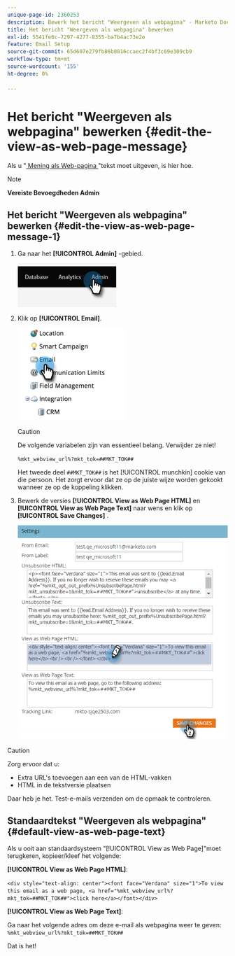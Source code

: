 ```yaml
---
unique-page-id: 2360253
description: Bewerk het bericht "Weergeven als webpagina" - Marketo Docs - Productdocumentatie
title: Het bericht "Weergeven als webpagina" bewerken
exl-id: 5541fe6c-7297-4277-8355-ba7b4ac73e2e
feature: Email Setup
source-git-commit: 65d607e279fb86b0816ccaec2f4bf3c69e309cb9
workflow-type: tm+mt
source-wordcount: '155'
ht-degree: 0%

---
```


# Het bericht &quot;Weergeven als webpagina&quot; bewerken {#edit-the-view-as-web-page-message}

Als u &quot;[ Mening als Web-pagina ](/help/marketo/product-docs/email-marketing/general/functions-in-the-editor/add-a-view-as-web-page-link-to-an-email.md)&quot;tekst moet uitgeven, is hier hoe.

>[!NOTE]
>
>**Vereiste Bevoegdheden Admin**

## Het bericht &quot;Weergeven als webpagina&quot; bewerken {#edit-the-view-as-web-page-message-1}

1. Ga naar het **[!UICONTROL Admin]** -gebied.

   ![](assets/edit-the-view-as-web-page-message-1.png)

1. Klik op **[!UICONTROL Email]**.

   ![](assets/edit-the-view-as-web-page-message-2.png)

   >[!CAUTION]
   >
   >De volgende variabelen zijn van essentieel belang. Verwijder ze niet!
   >
   >`%mkt_webview_url%?mkt_tok=##MKT_TOK##`
   >
   >Het tweede deel `##MKT_TOK##` is het [!UICONTROL munchkin] cookie van die persoon. Het zorgt ervoor dat ze op de juiste wijze worden gekookt wanneer ze op de koppeling klikken.

1. Bewerk de versies **[!UICONTROL View as Web Page HTML]** en **[!UICONTROL View as Web Page Text]** naar wens en klik op **[!UICONTROL Save Changes]** .

   ![](assets/edit-the-view-as-web-page-message-3.png)

>[!CAUTION]
>
>Zorg ervoor dat u:
>
>* Extra URL&#39;s toevoegen aan een van de HTML-vakken
>* HTML in de tekstversie plaatsen

Daar heb je het. Test-e-mails verzenden om de opmaak te controleren.

## Standaardtekst &quot;Weergeven als webpagina&quot; {#default-view-as-web-page-text}

Als u ooit aan standaardsysteem &quot;[!UICONTROL View as Web Page]&quot;moet terugkeren, kopieer/kleef het volgende:

**[!UICONTROL View as Web Page HTML]**:

`<div style="text-align: center"><font face="Verdana" size="1">To view this email as a web page, <a href="%mkt_webview_url%?mkt_tok=##MKT_TOK##">click here</a></font></div>`

**[!UICONTROL View as Web Page Text]**:

Ga naar het volgende adres om deze e-mail als webpagina weer te geven:
`%mkt_webview_url%?mkt_tok=##MKT_TOK##`

Dat is het!
